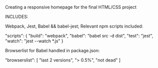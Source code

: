Creating a responsive homepage for the final HTML/CSS project



INCLUDES:

Webpack, Jest, Babel && babel-jest; Relevant npm scripts included:

"scripts": {
  "build": "webpack",
  "babel": "babel src -d dist",
  "test":  "jest",
  "watch": "jest --watch *.js"
}

Browserlist for Babel handled in package.json:

"browserslist": [
  "last 2 versions",
  "> 0.5%",
  "not dead"
]
